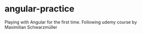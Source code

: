 # angular-practice
Playing with Angular for the first time. Following udemy course by Maximilian Schwarzmüller
